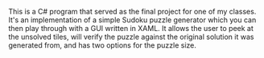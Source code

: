 This is a C# program that served as the final project for one of my classes. It's an implementation of a simple Sudoku puzzle generator which you can then play through with a GUI written in XAML. It allows the user to peek at the unsolved tiles, will verify the puzzle against the original solution it was generated from, and has two options for the puzzle size.
